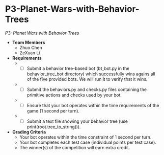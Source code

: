 # P3-Planet-Wars-with-Behavior-Trees
*P3: Planet Wars with Behavior Trees*  
- **Team Members**
    - Zhuo Chen
    - ZeXuan Li
- **Requirements**  
  -	 -[ ] Submit a behavior tree-based bot (bt_bot.py in the behavior_tree_bot directory) which successfully wins agains all of the five provided bots.  We will run it to verify that it wins.  
  -	 -[ ] Submit the behaviors.py and checks.py files containing the primitive actions and checks used by your bot.  
  -	 -[ ] Ensure that your bot operates within the time requirements of the game (1 second per turn).  
  -	 -[ ] Submit a text file showing your behavior tree (use print(root.tree_to_string()).  
- **Grading Criteria**
  -  Your bot operates within the time constraint of 1 second per turn.
  -  Your bot completes each test case (individual points per test case).
  -  The winner(s) of the competition will earn extra credit.
